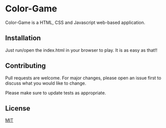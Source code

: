 # Color-Game

Color-Game is a HTML, CSS and Javascript web-based application.

## Installation

Just run/open the index.html in your browser to play. It is as easy as that!!


## Contributing
Pull requests are welcome. For major changes, please open an issue first to discuss what you would like to change.

Please make sure to update tests as appropriate.

## License
[MIT](https://choosealicense.com/licenses/mit/)
